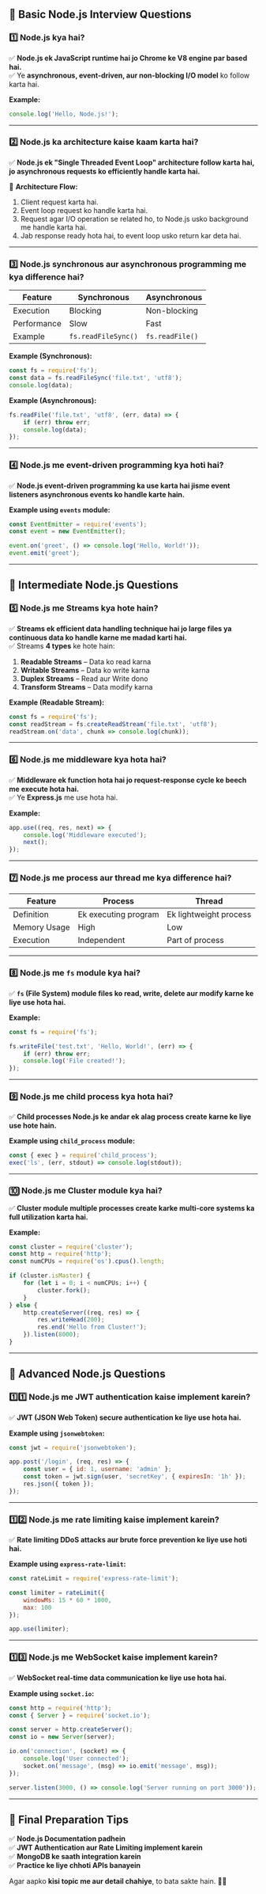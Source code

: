 
## **🔹 Basic Node.js Interview Questions**  

### **1️⃣ Node.js kya hai?**  
✅ **Node.js ek JavaScript runtime hai jo Chrome ke V8 engine par based hai.**  
✅ Ye **asynchronous, event-driven, aur non-blocking I/O model** ko follow karta hai.  

**Example:**
```js
console.log('Hello, Node.js!');
```

---

### **2️⃣ Node.js ka architecture kaise kaam karta hai?**  
✅ **Node.js ek "Single Threaded Event Loop" architecture follow karta hai, jo asynchronous requests ko efficiently handle karta hai.**  

🔹 **Architecture Flow:**  
1. Client request karta hai.  
2. Event loop request ko handle karta hai.  
3. Request agar I/O operation se related ho, to Node.js usko background me handle karta hai.  
4. Jab response ready hota hai, to event loop usko return kar deta hai.  

---

### **3️⃣ Node.js synchronous aur asynchronous programming me kya difference hai?**  
| Feature | Synchronous | Asynchronous |
|---------|------------|--------------|
| Execution | Blocking | Non-blocking |
| Performance | Slow | Fast |
| Example | `fs.readFileSync()` | `fs.readFile()` |

**Example (Synchronous):**
```js
const fs = require('fs');
const data = fs.readFileSync('file.txt', 'utf8');
console.log(data);
```

**Example (Asynchronous):**
```js
fs.readFile('file.txt', 'utf8', (err, data) => {
    if (err) throw err;
    console.log(data);
});
```

---

### **4️⃣ Node.js me event-driven programming kya hoti hai?**  
✅ **Node.js event-driven programming ka use karta hai jisme event listeners asynchronous events ko handle karte hain.**  

**Example using `events` module:**
```js
const EventEmitter = require('events');
const event = new EventEmitter();

event.on('greet', () => console.log('Hello, World!'));
event.emit('greet');
```

---

## **🔹 Intermediate Node.js Questions**  

### **5️⃣ Node.js me Streams kya hote hain?**  
✅ **Streams ek efficient data handling technique hai jo large files ya continuous data ko handle karne me madad karti hai.**  
✅ Streams **4 types** ke hote hain:  
1. **Readable Streams** – Data ko read karna  
2. **Writable Streams** – Data ko write karna  
3. **Duplex Streams** – Read aur Write dono  
4. **Transform Streams** – Data modify karna  

**Example (Readable Stream):**
```js
const fs = require('fs');
const readStream = fs.createReadStream('file.txt', 'utf8');
readStream.on('data', chunk => console.log(chunk));
```

---

### **6️⃣ Node.js me middleware kya hota hai?**  
✅ **Middleware ek function hota hai jo request-response cycle ke beech me execute hota hai.**  
✅ Ye **Express.js** me use hota hai.  

**Example:**
```js
app.use((req, res, next) => {
    console.log('Middleware executed');
    next();
});
```

---

### **7️⃣ Node.js me process aur thread me kya difference hai?**  
| Feature | Process | Thread |
|---------|--------|--------|
| Definition | Ek executing program | Ek lightweight process |
| Memory Usage | High | Low |
| Execution | Independent | Part of process |

---

### **8️⃣ Node.js me `fs` module kya hai?**  
✅ **`fs` (File System) module files ko read, write, delete aur modify karne ke liye use hota hai.**  

**Example:**
```js
const fs = require('fs');

fs.writeFile('test.txt', 'Hello, World!', (err) => {
    if (err) throw err;
    console.log('File created!');
});
```

---

### **9️⃣ Node.js me child process kya hota hai?**  
✅ **Child processes Node.js ke andar ek alag process create karne ke liye use hote hain.**  

**Example using `child_process` module:**
```js
const { exec } = require('child_process');
exec('ls', (err, stdout) => console.log(stdout));
```

---

### **🔟 Node.js me Cluster module kya hai?**  
✅ **Cluster module multiple processes create karke multi-core systems ka full utilization karta hai.**  

**Example:**
```js
const cluster = require('cluster');
const http = require('http');
const numCPUs = require('os').cpus().length;

if (cluster.isMaster) {
    for (let i = 0; i < numCPUs; i++) {
        cluster.fork();
    }
} else {
    http.createServer((req, res) => {
        res.writeHead(200);
        res.end('Hello from Cluster!');
    }).listen(8000);
}
```

---

## **🔹 Advanced Node.js Questions**  

### **1️⃣1️⃣ Node.js me JWT authentication kaise implement karein?**
✅ **JWT (JSON Web Token) secure authentication ke liye use hota hai.**  

**Example using `jsonwebtoken`:**
```js
const jwt = require('jsonwebtoken');

app.post('/login', (req, res) => {
    const user = { id: 1, username: 'admin' };
    const token = jwt.sign(user, 'secretKey', { expiresIn: '1h' });
    res.json({ token });
});
```

---

### **1️⃣2️⃣ Node.js me rate limiting kaise implement karein?**
✅ **Rate limiting DDoS attacks aur brute force prevention ke liye use hoti hai.**  

**Example using `express-rate-limit`:**
```js
const rateLimit = require('express-rate-limit');

const limiter = rateLimit({
    windowMs: 15 * 60 * 1000, 
    max: 100 
});

app.use(limiter);
```

---

### **1️⃣3️⃣ Node.js me WebSocket kaise implement karein?**
✅ **WebSocket real-time data communication ke liye use hota hai.**  

**Example using `socket.io`:**
```js
const http = require('http');
const { Server } = require('socket.io');

const server = http.createServer();
const io = new Server(server);

io.on('connection', (socket) => {
    console.log('User connected');
    socket.on('message', (msg) => io.emit('message', msg));
});

server.listen(3000, () => console.log('Server running on port 3000'));
```

---

## **🚀 Final Preparation Tips**
✅ **Node.js Documentation padhein**  
✅ **JWT Authentication aur Rate Limiting implement karein**  
✅ **MongoDB ke saath integration karein**  
✅ **Practice ke liye chhoti APIs banayein**  

Agar aapko **kisi topic me aur detail chahiye**, to bata sakte hain. 🚀🔥
